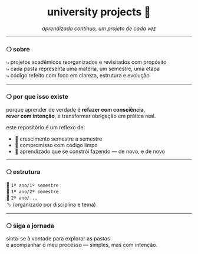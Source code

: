 <h1 align="center">university projects 🔭</h1>

<p align="center"><em>aprendizado contínuo, um projeto de cada vez</em></p>

---

### ❍ sobre

⤷ projetos acadêmicos reorganizados e revisitados com propósito  
⤷ cada pasta representa uma matéria, um semestre, uma etapa  
⤷ código refeito com foco em clareza, estrutura e evolução

---

### ❍ por que isso existe

porque aprender de verdade é **refazer com consciência**,  
**rever com intenção**, e transformar obrigação em prática real.

este repositório é um reflexo de:

- 🌱 crescimento semestre a semestre  
- 📐 compromisso com código limpo  
- 🔁 aprendizado que se constrói fazendo — de novo, e de novo

---

### ❍ estrutura

📁 `1º ano/1º semestre`  
📁 `1º ano/2º semestre`  
📁 `2º ano/...`  
﹆ (organizado por disciplina e tema)

---

### ❍ siga a jornada

sinta-se à vontade para explorar as pastas  
e acompanhar o meu processo — simples, mas com intenção.
